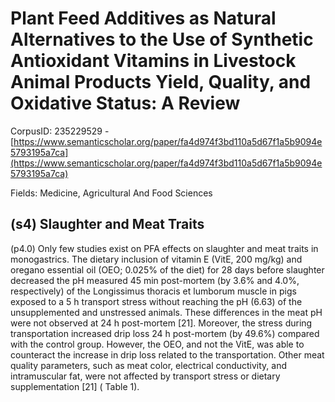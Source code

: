 # Plant Feed Additives as Natural Alternatives to the Use of Synthetic Antioxidant Vitamins in Livestock Animal Products Yield, Quality, and Oxidative Status: A Review

CorpusID: 235229529 - [https://www.semanticscholar.org/paper/fa4d974f3bd110a5d67f1a5b9094e5793195a7ca](https://www.semanticscholar.org/paper/fa4d974f3bd110a5d67f1a5b9094e5793195a7ca)

Fields: Medicine, Agricultural And Food Sciences

## (s4) Slaughter and Meat Traits
(p4.0) Only few studies exist on PFA effects on slaughter and meat traits in monogastrics. The dietary inclusion of vitamin E (VitE, 200 mg/kg) and oregano essential oil (OEO; 0.025% of the diet) for 28 days before slaughter decreased the pH measured 45 min post-mortem (by 3.6% and 4.0%, respectively) of the Longissimus thoracis et lumborum muscle in pigs exposed to a 5 h transport stress without reaching the pH (6.63) of the unsupplemented and unstressed animals. These differences in the meat pH were not observed at 24 h post-mortem [21]. Moreover, the stress during transportation increased drip loss 24 h post-mortem (by 49.6%) compared with the control group. However, the OEO, and not the VitE, was able to counteract the increase in drip loss related to the transportation. Other meat quality parameters, such as meat color, electrical conductivity, and intramuscular fat, were not affected by transport stress or dietary supplementation [21] ( Table 1).
